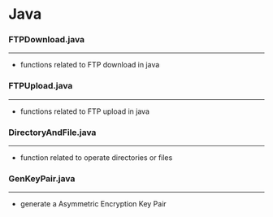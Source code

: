 # Java

<script type="text/javascript" src="../js/general.js"></script>

### FTPDownload.java
---

* functions related to FTP download in java

### FTPUpload.java
---

* functions related to FTP upload in java

### DirectoryAndFile.java
---

* function related to operate directories or files

### GenKeyPair.java
---

* generate a Asymmetric Encryption Key Pair